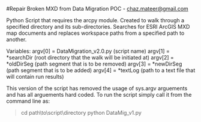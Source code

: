 #Repair Broken MXD from Data Migration
POC - chaz.mateer@gmail.com

Python Script that requires the arcpy module.  Created to
walk through a specified directory and its sub-directories.
Searches for ESRI ArcGIS MXD map documents and replaces workspace
paths from a specified path to another.

Variables:
argv[0] = DataMigration_v2.0.py (script name)
argv[1] = *searchDir (root directory that the walk will be initiated at)
argv[2] = *oldDirSeg (path segment that is to be removed)
argv[3] = *newDirSeg (path segment that is to be added)
argv[4] = *textLog (path to a text file that will contain run results)

This version of the script has removed the usage of sys.argv arguements
and has all arguements hard coded.  To run the script simply call it from
the command line as:

> cd path\to\script\directory
> python DataMig_v1.py

